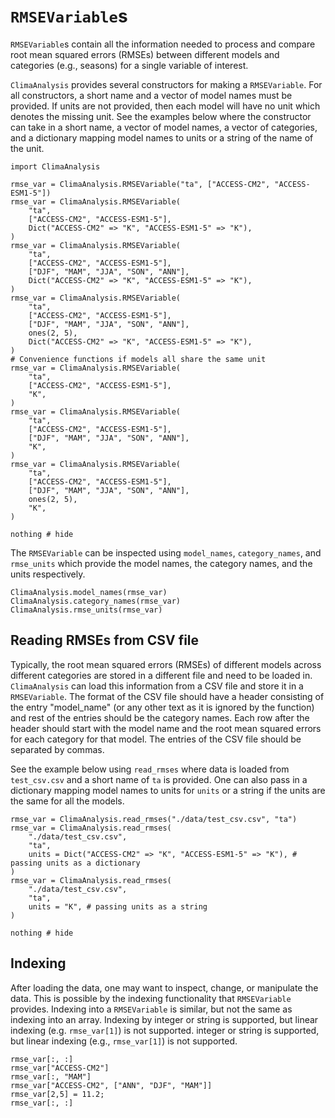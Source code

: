 # `RMSEVariable`s

`RMSEVariable`s contain all the information needed to process and compare root mean squared
errors (RMSEs) between different models and categories (e.g., seasons) for a single variable
of interest.

`ClimaAnalysis` provides several constructors for making a `RMSEVariable`. For all
constructors, a short name and a vector of model names must be provided. If units are not
provided, then each model will have no unit which denotes the missing unit. See the examples
below where the constructor can take in a short name, a vector of model names, a vector of
categories, and a dictionary mapping model names to units or a string of the name of the
unit.

```@example rmse_var
import ClimaAnalysis

rmse_var = ClimaAnalysis.RMSEVariable("ta", ["ACCESS-CM2", "ACCESS-ESM1-5"])
rmse_var = ClimaAnalysis.RMSEVariable(
    "ta",
    ["ACCESS-CM2", "ACCESS-ESM1-5"],
    Dict("ACCESS-CM2" => "K", "ACCESS-ESM1-5" => "K"),
)
rmse_var = ClimaAnalysis.RMSEVariable(
    "ta",
    ["ACCESS-CM2", "ACCESS-ESM1-5"],
    ["DJF", "MAM", "JJA", "SON", "ANN"],
    Dict("ACCESS-CM2" => "K", "ACCESS-ESM1-5" => "K"),
)
rmse_var = ClimaAnalysis.RMSEVariable(
    "ta",
    ["ACCESS-CM2", "ACCESS-ESM1-5"],
    ["DJF", "MAM", "JJA", "SON", "ANN"],
    ones(2, 5),
    Dict("ACCESS-CM2" => "K", "ACCESS-ESM1-5" => "K"),
)
# Convenience functions if models all share the same unit
rmse_var = ClimaAnalysis.RMSEVariable(
    "ta",
    ["ACCESS-CM2", "ACCESS-ESM1-5"],
    "K",
)
rmse_var = ClimaAnalysis.RMSEVariable(
    "ta",
    ["ACCESS-CM2", "ACCESS-ESM1-5"],
    ["DJF", "MAM", "JJA", "SON", "ANN"],
    "K",
)
rmse_var = ClimaAnalysis.RMSEVariable(
    "ta",
    ["ACCESS-CM2", "ACCESS-ESM1-5"],
    ["DJF", "MAM", "JJA", "SON", "ANN"],
    ones(2, 5),
    "K",
)

nothing # hide
```

The `RMSEVariable` can be inspected using `model_names`, `category_names`, and `rmse_units`
which provide the model names, the category names, and the units respectively.

```@repl rmse_var
ClimaAnalysis.model_names(rmse_var)
ClimaAnalysis.category_names(rmse_var)
ClimaAnalysis.rmse_units(rmse_var)
```

## Reading RMSEs from CSV file

Typically, the root mean squared errors (RMSEs) of different models across different
categories are stored in a different file and need to be loaded in. `ClimaAnalysis` can load
this information from a CSV file and store it in a `RMSEVariable`. The format of the CSV
file should have a header consisting of the entry "model_name" (or any other text as it is
ignored by the function) and rest of the entries should be the category names. Each row
after the header should start with the model name and the root mean squared errors for each
category for that model. The entries of the CSV file should be separated by commas.

See the example below using `read_rmses` where data is loaded from `test_csv.csv` and a
short name of `ta` is provided. One can also pass in a dictionary mapping model names to
units for `units` or a string if the units are the same for all the models.

```@example rmse_var
rmse_var = ClimaAnalysis.read_rmses("./data/test_csv.csv", "ta")
rmse_var = ClimaAnalysis.read_rmses(
    "./data/test_csv.csv",
    "ta",
    units = Dict("ACCESS-CM2" => "K", "ACCESS-ESM1-5" => "K"), # passing units as a dictionary
)
rmse_var = ClimaAnalysis.read_rmses(
    "./data/test_csv.csv",
    "ta",
    units = "K", # passing units as a string
)

nothing # hide
```

## Indexing

After loading the data, one may want to inspect, change, or manipulate the data. This is
possible by the indexing functionality that `RMSEVariable` provides. Indexing into a
`RMSEVariable` is similar, but not the same as indexing into an array. Indexing by
integer or string is supported, but linear indexing (e.g. `rmse_var[1]`) is not supported.
integer or string is supported, but linear indexing (e.g., `rmse_var[1]`) is not supported.

```@repl rmse_var
rmse_var[:, :]
rmse_var["ACCESS-CM2"]
rmse_var[:, "MAM"]
rmse_var["ACCESS-CM2", ["ANN", "DJF", "MAM"]]
rmse_var[2,5] = 11.2;
rmse_var[:, :]
```